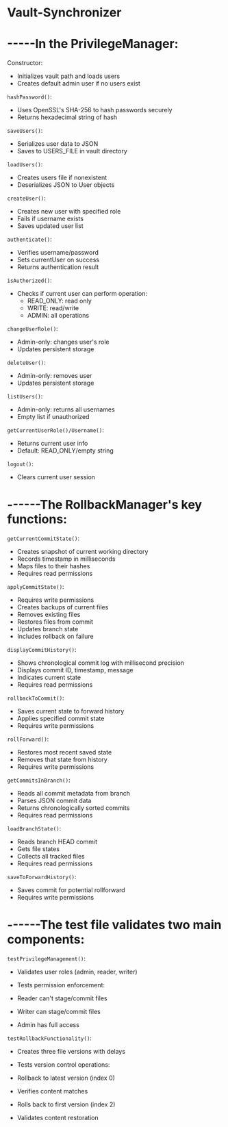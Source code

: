 # Vault-Synchronizer

# -----In the PrivilegeManager:

Constructor:
- Initializes vault path and loads users
- Creates default admin user if no users exist

`hashPassword()`:
- Uses OpenSSL's SHA-256 to hash passwords securely
- Returns hexadecimal string of hash

`saveUsers()`:
- Serializes user data to JSON
- Saves to USERS_FILE in vault directory

`loadUsers()`:
- Creates users file if nonexistent
- Deserializes JSON to User objects

`createUser()`:
- Creates new user with specified role
- Fails if username exists
- Saves updated user list

`authenticate()`:
- Verifies username/password
- Sets currentUser on success
- Returns authentication result

`isAuthorized()`:
- Checks if current user can perform operation:
  - READ_ONLY: read only
  - WRITE: read/write
  - ADMIN: all operations

`changeUserRole()`:
- Admin-only: changes user's role
- Updates persistent storage

`deleteUser()`:
- Admin-only: removes user
- Updates persistent storage

`listUsers()`:
- Admin-only: returns all usernames
- Empty list if unauthorized

`getCurrentUserRole()/Username()`:
- Returns current user info
- Default: READ_ONLY/empty string

`logout()`:
- Clears current user session

# ------The RollbackManager's key functions:

`getCurrentCommitState()`:
- Creates snapshot of current working directory
- Records timestamp in milliseconds
- Maps files to their hashes
- Requires read permissions

`applyCommitState()`:
- Requires write permissions 
- Creates backups of current files
- Removes existing files
- Restores files from commit
- Updates branch state
- Includes rollback on failure

`displayCommitHistory()`:
- Shows chronological commit log with millisecond precision
- Displays commit ID, timestamp, message
- Indicates current state
- Requires read permissions

`rollbackToCommit()`:
- Saves current state to forward history
- Applies specified commit state
- Requires write permissions

`rollForward()`:
- Restores most recent saved state
- Removes that state from history
- Requires write permissions

`getCommitsInBranch()`:
- Reads all commit metadata from branch
- Parses JSON commit data
- Returns chronologically sorted commits
- Requires read permissions

`loadBranchState()`:
- Reads branch HEAD commit
- Gets file states
- Collects all tracked files
- Requires read permissions

`saveToForwardHistory()`:
- Saves commit for potential rollforward
- Requires write permissions

# ------The test file validates two main components:
`testPrivilegeManagement()`:

- Validates user roles (admin, reader, writer)
- Tests permission enforcement:

- Reader can't stage/commit files
- Writer can stage/commit files
- Admin has full access



`testRollbackFunctionality()`:

- Creates three file versions with delays
- Tests version control operations:

- Rollback to latest version (index 0)
- Verifies content matches
- Rolls back to first version (index 2)
- Validates content restoration



